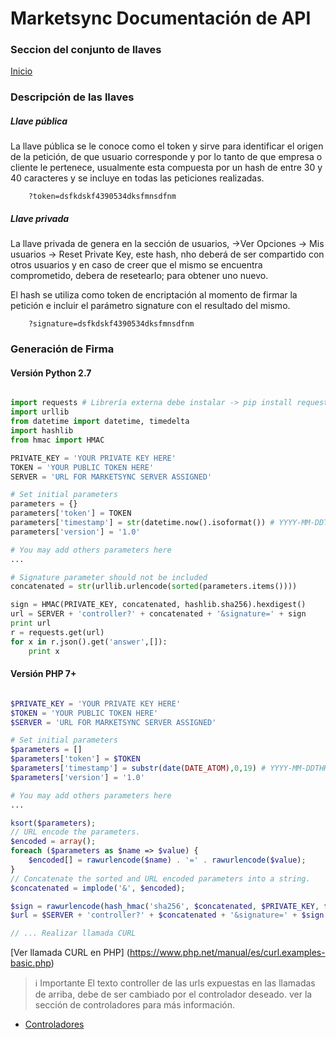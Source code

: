 # Marketsync Documentación de API 
### Seccion del conjunto de llaves

[Inicio](https://github.com/hvalles/marketsync)

### Descripción de las llaves

##### Llave pública
La llave pública se le conoce como el token y sirve para identificar el origen de la petición, de que usuario corresponde y por lo tanto de que empresa o cliente le pertenece, usualmente esta compuesta por un hash de entre 30 y 40 caracteres y se incluye 
en todas las peticiones realizadas.

```http
    ?token=dsfkdskf4390534dksfmnsdfnm
```

##### Llave privada
La llave privada de genera en la sección de usuarios, ->Ver Opciones -> Mis usuarios -> Reset Private Key, este hash, nho deberá de ser compartido con otros usuarios y en caso de creer que el mismo se encuentra comprometido, debera de resetearlo; para obtener uno nuevo.

El hash se utiliza como token de encriptación al momento de firmar la petición e incluir el parámetro signature con el resultado del mismo.

```http
    ?signature=dsfkdskf4390534dksfmnsdfnm
```

### Generación de Firma

#### Versión Python 2.7
```python

import requests # Librería externa debe instalar -> pip install requests
import urllib
from datetime import datetime, timedelta
import hashlib
from hmac import HMAC

PRIVATE_KEY = 'YOUR PRIVATE KEY HERE'
TOKEN = 'YOUR PUBLIC TOKEN HERE'
SERVER = 'URL FOR MARKETSYNC SERVER ASSIGNED'

# Set initial parameters
parameters = {}
parameters['token'] = TOKEN
parameters['timestamp'] = str(datetime.now().isoformat()) # YYYY-MM-DDTHH:mm:ss
parameters['version'] = '1.0'

# You may add others parameters here
...

# Signature parameter should not be included 
concatenated = str(urllib.urlencode(sorted(parameters.items())))

sign = HMAC(PRIVATE_KEY, concatenated, hashlib.sha256).hexdigest()
url = SERVER + 'controller?' + concatenated + '&signature=' + sign
print url
r = requests.get(url)
for x in r.json().get('answer',[]):
    print x


```

#### Versión PHP 7+
```PHP

$PRIVATE_KEY = 'YOUR PRIVATE KEY HERE'
$TOKEN = 'YOUR PUBLIC TOKEN HERE'
$SERVER = 'URL FOR MARKETSYNC SERVER ASSIGNED'

# Set initial parameters
$parameters = []
$parameters['token'] = $TOKEN
$parameters['timestamp'] = substr(date(DATE_ATOM),0,19) # YYYY-MM-DDTHH:mm:ss
$parameters['version'] = '1.0'

# You may add others parameters here
...

ksort($parameters);
// URL encode the parameters.
$encoded = array();
foreach ($parameters as $name => $value) {
    $encoded[] = rawurlencode($name) . '=' . rawurlencode($value);
}
// Concatenate the sorted and URL encoded parameters into a string.
$concatenated = implode('&', $encoded);

$sign = rawurlencode(hash_hmac('sha256', $concatenated, $PRIVATE_KEY, false));
$url = $SERVER + 'controller?' + $concatenated + '&signature=' + $sign

// ... Realizar llamada CURL

```
[Ver llamada CURL en PHP] (https://www.php.net/manual/es/curl.examples-basic.php)

> :information_source: Importante
> El texto controller de las urls expuestas en las llamadas de arriba, debe de ser cambiado por el controlador deseado. ver la sección de controladores para más información.
- [Controladores](https://github.com/hvalles/marketsync/blob/master/links/controller.md)